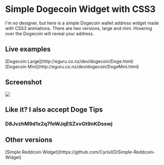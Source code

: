 <h1>Simple Dogecoin Widget with CSS3</h1>

I'm no designer, but here is a simple Dogecoin wallet address widget made with CSS3 animations. There are two versions, large and mini. Hovering over the Dogecoin will reveal your address.

<h2>Live examples</h2>
[Dogecoin Large](http://eguru.co.nz/dev/dogecoin/Doge.html)<br />
[Dogecoin Mini](http://eguru.co.nz/dev/dogecoin/DogeMini.html)


<h2>Screenshot</h2>
<img src="http://i.imgur.com/JwAaWza.jpg">


<h2>Like it? I also accept Doge Tips</h2>
<h3>D8JvzhM9d1x2q7feWJqESZxvGt9nKDsswj</h3>


<h2>Other versions</h2>
[Simple Reddcoin Widget](https://github.com/CyrisXD/Simple-Reddcoin-Widget)
